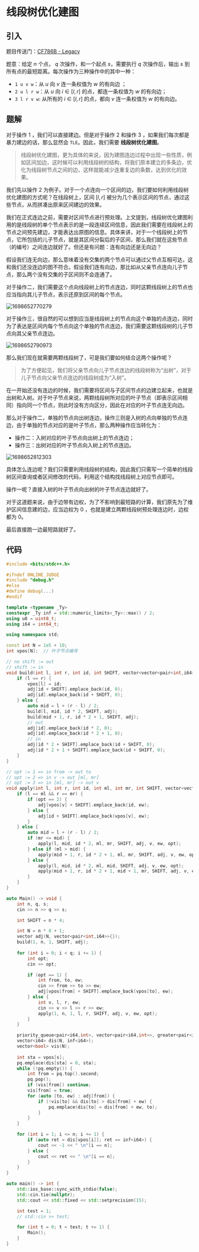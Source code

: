 # 线段树优化建图

## 引入

题目传送门：[CF786B - Legacy](https://codeforces.com/problemset/problem/786/B)

题意：给定 $n$ 个点， $q$ 次操作，和一个起点 $s$，需要执行 $q$ 次操作后，输出 $s$ 到所有点的最短距离。每次操作为三种操作中的其中一种：

- `1 u v w`：从 $u$ 向 $v$ 连一条权值为 $w$ 的有向边 ；
- `2 u l r w`：从 $u$ 向 $i \in [l, r]$ 的点，都连一条权值为 $w$ 的有向边；
- `3 l r v w`: 从所有的 $i \in [l, r]$ 的点，都向 $v$ 连一条权值为 $w$ 的有向边。

## 题解

对于操作 $1$ ，我们可以直接建边。但是对于操作 $2$ 和操作 $3$ ，如果我们每次都是暴力建边的话，那么显然会 `TLE`。因此，我们需要 **线段树优化建图**。

> 线段树优化建图，更为具体的来说，因为建图连边过程中出现一些性质，例如区间加边，这时候可以利用线段树的结构，将我们原本建立的多条边，优化为线段树节点之间的边，这样就能减少连重复边的条数，达到优化的效果。

我们先以操作 $2$ 为例子。对于一个点连向一个区间的边，我们要如何利用线段树优化建图的方式呢？在线段树上，区间 $[l, r]$ 被分为几个表示区间的节点，通过这些节点，从而拼凑出原来区间建边的效果。

我们在正式连边之前，需要对区间节点进行预处理。上文提到，线段树优化建图利用的是线段树的单个节点表示的是一段连续区间信息，因此我们需要在线段树上的节点之间预先建边，才能表达出原图的信息。具体来讲，对于一个线段树上的节点，它所包括的儿子节点，就是其区间分裂后的子区间，那么我们就在这些节点（的编号）之间连边就好了。但还是有问题：连有向边还是无向边？

假设我们连无向边，那么意味着没有交集的两个节点可以通过父节点互相可达，这和我们还没连边的图不符合。假设我们连有向边，那比如从父亲节点连向儿子节点，那么两个没有交集的子区间则不会连通了。

对于操作二，我们需要这个点向线段树上的节点连边，同时这颗线段树上的节点也应当指向其儿子节点，表示还原到区间的每个节点。

![1698652770279](image/线段树优化建图/1698652770279.jpg)

对于操作三，很自然的可以想到应当是线段树上的节点向这个单独的点连边，同时为了表达是区间内每个节点向这个单独的节点连边，我们需要这颗线段树的儿子节点向其父亲节点连边。

![1698652790973](image/线段树优化建图/1698652790973.jpg)

那么我们现在就需要两颗线段树了，可是我们要如何结合这两个操作呢？

> 为了方便起见，我们将父亲节点向儿子节点连边的线段树称为“出树”，对于儿子节点向父亲节点连边的线段树成为“入树”。

在一开始还没有连边的时候，我们需要将区间与子区间节点的边建立起来，也就是出树和入树。对于叶子节点来说，两颗线段树所对应的叶子节点（即表示区间相同）指向同一个节点，则此时没有方向区分，因此在对应的叶子节点连无向边。

那么对于操作二，单独的节点向出树连边，操作三则是入树的点向单独的节点连边，由于单独的节点对应的是叶子节点，那么两种操作应当转化为：

- 操作二：入树对应的叶子节点向出树上的节点连边；
- 操作三：出树对应的叶子节点向入树上的节点连边。

![1698652812303](image/线段树优化建图/1698652812303.jpg)

具体怎么连边呢？我们只需要利用线段树的结构，因此我们只需写一个简单的线段树区间查询或者区间修改的代码，利用这个结构找线段树上对应节点即可。

操作一呢？直接入树的叶子节点向出树的叶子节点连边就好了。

对于这道题来说，由于边带有边权，为了不影响到最短路的计算，我们原先为了维护区间信息建的边，应当边权为 $0$ ，也就是建立两颗线段树预处理连边时，边权都为 $0$。

最后直接跑一边最短路就好了。

## 代码

```cpp
#include <bits/stdc++.h>

#ifndef ONLINE_JUDGE
#include "debug.h"
#else
#define debug(...)
#endif

template <typename _Ty>
constexpr _Ty inf = std::numeric_limits<_Ty>::max() / 2;
using u8 = uint8_t;
using i64 = int64_t;

using namespace std;

const int N = 1e5 + 10;
int vpos[N];  // 叶子节点编号

// no shift := out
// shift := in
void build(int l, int r, int id, int SHIFT, vector<vector<pair<int,i64>>> &adj) {
    if (l == r) {
        vpos[l] = id;
        adj[id + SHIFT].emplace_back(id, 0);
        adj[id].emplace_back(id + SHIFT, 0);
    } else {
        auto mid = l + (r - l) / 2;
        build(l, mid, id * 2, SHIFT, adj);
        build(mid + 1, r, id * 2 + 1, SHIFT, adj);
        // out
        adj[id].emplace_back(id * 2, 0);
        adj[id].emplace_back(id * 2 + 1, 0);
        // in
        adj[id * 2 + SHIFT].emplace_back(id + SHIFT, 0);
        adj[id * 2 + 1 + SHIFT].emplace_back(id + SHIFT, 0);
    }
}

// opt := 1 => in from -> out to
// opt := 2 => in v -> out [ml, mr]
// opt := 3 => in [ml, mr] -> out v
void apply(int l, int r, int id, int ml, int mr, int SHIFT, vector<vector<pair<int,i64>>> &adj, int v, int ew, int opt) {
    if (l == ml && r == mr) {
        if (opt == 2) {
            adj[vpos[v] + SHIFT].emplace_back(id, ew);
        } else {
            adj[id + SHIFT].emplace_back(vpos[v], ew);
        }
    } else {
        auto mid = l + (r - l) / 2;
        if (mr <= mid) {
            apply(l, mid, id * 2, ml, mr, SHIFT, adj, v, ew, opt);
        } else if (ml > mid) {
            apply(mid + 1, r, id * 2 + 1, ml, mr, SHIFT, adj, v, ew, opt);
        } else {
            apply(l, mid, id * 2, ml, mid, SHIFT, adj, v, ew, opt);
            apply(mid + 1, r, id * 2 + 1, mid + 1, mr, SHIFT, adj, v, ew, opt);
        }
    }
}

auto Main() -> void {
    int n, q, s;
    cin >> n >> q >> s;

    int SHIFT = n * 4;

    int N = n * 8 + 1;
    vector adj(N, vector<pair<int,i64>>{});
    build(1, n, 1, SHIFT, adj);
    
    for (int i = 0; i < q; i += 1) {
        int opt;
        cin >> opt;

        if (opt == 1) {
            int from, to, ew;
            cin >> from >> to >> ew;
            adj[vpos[from] + SHIFT].emplace_back(vpos[to], ew);
        } else {
            int v, l, r, ew;
            cin >> v >> l >> r >> ew;
            apply(1, n, 1, l, r, SHIFT, adj, v, ew, opt);
        }
    }

    priority_queue<pair<i64,int>, vector<pair<i64,int>>, greater<pair<i64,int>>> pq;
    vector<i64> dis(N, inf<i64>);
    vector<bool> vis(N);
    
    int sta = vpos[s];
    pq.emplace(dis[sta] = 0, sta);
    while (!pq.empty()) {
        int from = pq.top().second;
        pq.pop();
        if (vis[from]) continue;
        vis[from] = true;
        for (auto [to, ew] : adj[from]) {
            if (!vis[to] && dis[to] > dis[from] + ew) {
                pq.emplace(dis[to] = dis[from] + ew, to);
            }
        }
    }

    for (int i = 1; i <= n; i += 1) {
        if (auto ret = dis[vpos[i]]; ret == inf<i64>) {
            cout << -1 << " \n"[i == n];
        } else {
            cout << ret << " \n"[i == n];
        }
    }
}

auto main() -> int {
    std::ios_base::sync_with_stdio(false);
    std::cin.tie(nullptr);
    std::cout << std::fixed << std::setprecision(15);

    int test = 1;
    // std::cin >> test;

    for (int t = 0; t < test; t += 1) {
        Main();
    }
}
```

